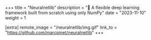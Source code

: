 +++
title = "Neuralnetlib"
description = "🧠 A flexible deep learning framework built from scratch using only NumPy"
date = "2023-11-10"
weight = 1

[extra]
remote_image = "/neuralnetlib/img.gif"
link_to = "https://github.com/marcpinet/neuralnetlib"
+++